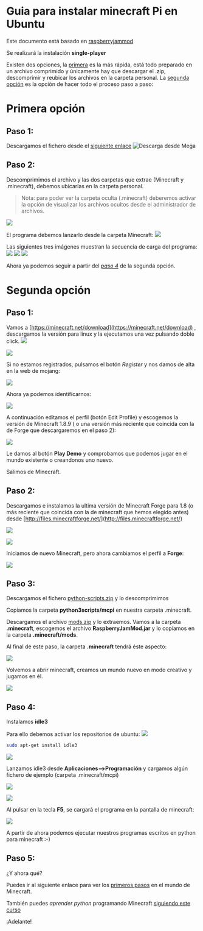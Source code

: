 # Guia para instalar minecraft Pi en Ubuntu

Este documento está basado en [raspberryjammod](https://github.com/arpruss/raspberryjammod)

Se realizará la instalación **single-player**

Existen dos opciones, la [primera](#primeraOpcion) es la más rápida, está todo preparado en un archivo comprimido y únicamente hay que descargar el .zip, descomprimir y reubicar los archivos en la carpeta personal. La [segunda opción](#segundaOpcion) es la opción de hacer todo el proceso paso a paso:


# Primera opción <a id="primeraOpcion"></a>

## Paso 1:
Descargamos el fichero desde el [siguiente enlace](https://mega.nz/#!cps0Ub6S!OhKjy9wEy1bs1IGmeKsTtJl6YqhLWJNemYt9OIfKLug)
![Descarga desde Mega](images/Minecraft1.png)

## Paso 2:

Descomprimimos el archivo y las dos carpetas que extrae (Minecraft y .minecraft), debemos ubicarlas en la carpeta personal. 
> Nota: para poder ver la carpeta oculta (.minecraft) deberemos activar la opción de visualizar los archivos ocultos desde el administrador de archivos. 


![](images/Minecraft2.png)

El programa debemos lanzarlo desde la carpeta Minecraft: 
![](images/Minecraft3.png)

Las siguientes tres imágenes muestran la secuencia de carga del programa: 
![](images/Minecraft4.png)
![](images/Minecraft5.png)
![](images/Minecraft6.png)

Ahora ya podemos seguir a partir del *[paso 4](#paso4)* de la segunda opción.


# Segunda opción <a id="segundaOpcion"></a>

## Paso 1:
Vamos a [https://minecraft.net/download](https://minecraft.net/download) , descargamos la versión para linux y la ejecutamos una vez pulsando doble click. 
![](images/MinecraftUbuntu1.png)

![](images/MinecraftUbuntu3.png)

Si no estamos registrados, pulsamos el botón *Register* y nos damos de alta en la web de mojang:

![](images/MinecraftUbuntu4.png)

Ahora ya podemos identificarnos:

![](images/MinecraftUbuntu5.png)

A continuación editamos el perfil (botón Edit Profile) y escogemos la versión de Minecraft 1.8.9 ( o una versión más reciente que coincida con la de Forge que descargaremos en el paso 2):

![](images/MinecraftUbuntu6.png)

Le damos al botón **Play Demo** y comprobamos que podemos jugar en el mundo existente o creandonos uno nuevo.

Salimos de Minecraft.

## Paso 2:
Descargamos e instalamos la ultima versión de Minecraft Forge para 1.8 (o más reciente que coincida con la de minecraft que hemos elegido antes) desde [http://files.minecraftforge.net/](http://files.minecraftforge.net/)

![](images/MinecraftUbuntu7.png)

![](images/MinecraftUbuntu8.png)

Iniciamos de nuevo Minecraft, pero ahora cambiamos el perfil a **Forge**: 

![](images/MinecraftUbuntu9.png)

## Paso 3:
Descargamos el fichero [python-scripts.zip](https://github.com/arpruss/raspberryjammod/releases) y lo descomprimimos

Copiamos la carpeta **python3scripts/mcpi** en nuestra carpeta .minecraft.

Descargamos el archivo [mods.zip](https://github.com/arpruss/raspberryjammod/releases) y lo extraemos. Vamos a la carpeta **.minecraft**, escogemos el archivo **RaspberryJamMod.jar** y lo copiamos  en la carpeta **.minecraft/mods**.

Al final de este paso, la carpeta **.minecraft** tendrá éste aspecto:

![](images/MinecraftUbuntu10.png)

Volvemos a abrir minecraft, creamos un mundo nuevo en modo creativo y jugamos en él.

![](images/minecraft_mod_Raspberry_Jam.png)

## Paso 4: <a id="paso4"></a>
Instalamos **idle3**

Para ello debemos activar los repositorios de ubuntu: 
![](images/MinecraftUbuntu11.png)

```bash
sudo apt-get install idle3
```

![](images/MinecraftUbuntu12.png)

Lanzamos idle3 desde **Aplicaciones-->Programación** y cargamos algún fichero de ejemplo (carpeta .minecraft/mcpi) 

![](images/MinecraftUbuntu13.png)

![](images/MinecraftUbuntu14.png)

Al pulsar en la tecla **F5**, se cargará el programa en la pantalla de minecraft: 

![](images/MinecraftUbuntu15.png)

A partir de ahora podemos ejecutar nuestros programas escritos en python para minecraft :-) 

## Paso 5:
¿Y ahora qué?

Puedes ir al siguiente enlace para ver los [primeros pasos](https://jolosan.github.io/minecraft/practicaInicial.html) en el mundo de Minecraft.

También puedes *aprender python* programando Minecraft [siguiendo este curso](https://jolosan.github.io/minecraft/aprende.html)

¡Adelante! 
